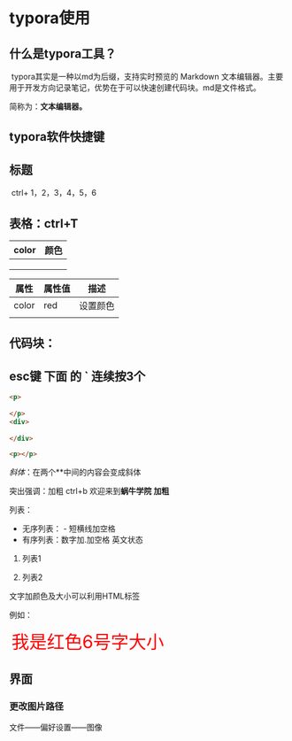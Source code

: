 # typora使用

## 什么是typora工具？

​	typora其实是一种以md为后缀，支持实时预览的 Markdown 文本编辑器。主要用于开发方向记录笔记，优势在于可以快速创建代码块。md是文件格式。

简称为：**文本编辑器。**

## typora软件快捷键

## 标题

​	ctrl+ 1，2，3，4，5，6

## 表格：ctrl+T

| color | 颜色 |
| ----- | ---- |
|       |      |
|       |      |
|       |      |



| 属性  | 属性值 |   描述   |
| ----- | ------ | :------: |
| color | red    | 设置颜色 |
|       |        |          |

## 代码块：

## 	esc键 下面 的     `    连续按3个

```html
<p>
    
</p>
<div>
    
</div>
```

```html
<p></p>
```

*斜体*：在两个**中间的内容会变成斜体 

突出强调：加粗 ctrl+b  欢迎来到**蜗牛学院**    **加粗**

列表：

- 无序列表： -  短横线加空格
- 有序列表：数字加.加空格  英文状态

1. 列表1

2. 列表2

文字加颜色及大小可以利用HTML标签<font color="颜色" size="数字"></font>

例如：

​	<font color="red" size="6">我是红色6号字大小</font>

## 界面

### 更改图片路径

文件——偏好设置——图像



